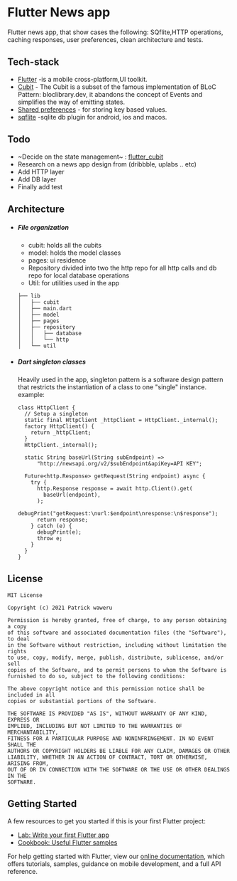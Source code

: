 # Flutter News app

Flutter news app, that show cases the following: SQflite,HTTP operations, caching responses, user preferences, clean architecture and tests.
## Tech-stack
 * [Flutter](https://flutter.dev) -is a mobile cross-platform,UI toolkit.
 * [Cubit](https://pub.dev/documentation/flutter_cubit/latest/) - The Cubit is a subset of the famous implementation of BLoC Pattern: bloclibrary.dev, it abandons            the concept of Events and simplifies the way of emitting states.
 * [Shared preferences](https://pub.dev/packages/shared_preferences) - for storing key based values.
 * [sqflite](https://pub.dev/packages/sqflite) -sqlite db plugin for android, ios and macos.
 
## Todo
- ~Decide on the state management~ : [flutter_cubit](https://pub.dev/documentation/flutter_cubit/latest/)
- Research on a news app design from (dribbble, uplabs .. etc)
- Add HTTP layer
- Add DB layer
- Finally add test

## Architecture

* ##### File organization
  - cubit: holds all the cubits
  - model: holds the model classes
  - pages: ui residence
  - Repository divided into two the http repo for all http calls and db repo for local database operations
  - Util: for utilities used in the app

  ```
  ├── lib
  │   ├── cubit
  │   ├── main.dart
  │   ├── model
  │   ├── pages
  │   ├── repository
  │   │   ├── database
  │   │   └── http
  │   └── util

  ```

* ##### Dart singleton classes
  Heavily used in the app, singleton pattern is a software design pattern that restricts the instantiation of a class to one "single" instance. 
  example:
  ```
  class HttpClient {
    // Setup a singleton
    static final HttpClient _httpClient = HttpClient._internal();
    factory HttpClient() {
      return _httpClient;
    }
    HttpClient._internal();

    static String baseUrl(String subEndpoint) =>
        "http://newsapi.org/v2/$subEndpoint&apiKey=API KEY";

    Future<http.Response> getRequest(String endpoint) async {
      try {
        http.Response response = await http.Client().get(
          baseUrl(endpoint),
        );
        debugPrint("getRequest:\nurl:$endpoint\nresponse:\n$response");
        return response;
      } catch (e) {
        debugPrint(e);
        throw e;
      }
    }
  }
  ```


## License
```
MIT License

Copyright (c) 2021 Patrick waweru

Permission is hereby granted, free of charge, to any person obtaining a copy
of this software and associated documentation files (the "Software"), to deal
in the Software without restriction, including without limitation the rights
to use, copy, modify, merge, publish, distribute, sublicense, and/or sell
copies of the Software, and to permit persons to whom the Software is
furnished to do so, subject to the following conditions:

The above copyright notice and this permission notice shall be included in all
copies or substantial portions of the Software.

THE SOFTWARE IS PROVIDED "AS IS", WITHOUT WARRANTY OF ANY KIND, EXPRESS OR
IMPLIED, INCLUDING BUT NOT LIMITED TO THE WARRANTIES OF MERCHANTABILITY,
FITNESS FOR A PARTICULAR PURPOSE AND NONINFRINGEMENT. IN NO EVENT SHALL THE
AUTHORS OR COPYRIGHT HOLDERS BE LIABLE FOR ANY CLAIM, DAMAGES OR OTHER
LIABILITY, WHETHER IN AN ACTION OF CONTRACT, TORT OR OTHERWISE, ARISING FROM,
OUT OF OR IN CONNECTION WITH THE SOFTWARE OR THE USE OR OTHER DEALINGS IN THE
SOFTWARE.
```

## Getting Started


A few resources to get you started if this is your first Flutter project:

- [Lab: Write your first Flutter app](https://flutter.dev/docs/get-started/codelab)
- [Cookbook: Useful Flutter samples](https://flutter.dev/docs/cookbook)

For help getting started with Flutter, view our
[online documentation](https://flutter.dev/docs), which offers tutorials,
samples, guidance on mobile development, and a full API reference.
